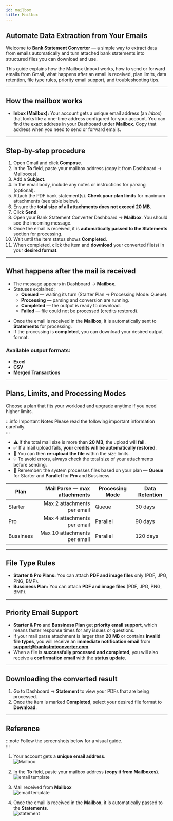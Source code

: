 ```yaml
---
id: mailbox
title: Mailbox
---
```


## Automate Data Extraction from Your Emails

Welcome to **Bank Statement Converter** — a simple way to extract data from emails automatically and turn attached bank statements into structured files you can download and use.

This guide explains how the Mailbox (Inbox) works, how to send or forward emails from Gmail, what happens after an email is received, plan limits, data retention, file type rules, priority email support, and troubleshooting tips.

---

## How the mailbox works

* **Inbox (Mailbox):** Your account gets a unique email address (an *Inbox*) that looks like a one-time address configured for your account. You can find the exact address in your Dashboard under **Mailbox**. Copy that address when you need to send or forward emails.

---

## Step-by-step procedure 

1. Open Gmail and click **Compose**.  
2. In the **To** field, paste your mailbox address (copy it from Dashboard → Mailboxes).  
3. Add a **Subject**.  
4. In the email body, include any notes or instructions for parsing (optional).  
5. Attach the PDF bank statement(s). **Check your plan limits** for maximum attachments (see table below).  
6. Ensure the **total size of all attachments does not exceed 20 MB**.  
7. Click **Send**.  
8. Open your Bank Statement Converter Dashboard → **Mailbox**. You should see the incoming message.  
9. Once the email is received, it is **automatically passed to the Statements** section for processing.  
10. Wait until the item status shows **Completed**.  
11. When completed, click the item and **download** your converted file(s) in your **desired format**. 

---

## What happens after the mail is received

* The message appears in Dashboard → **Mailbox**.  
* Statuses explained:  
  * **Queued** — waiting its turn (Starter Plan → Processing Mode: Queue).  
  * **Processing** — parsing and conversion are running.  
  * **Completed** — the output is ready to download.  
  * **Failed** — file could not be processed (credits restored).

- Once the email is received in the **Mailbox**, it is automatically sent to **Statements** for processing.  
- If the processing is **completed**, you can download your desired output format.  

### Available output formats:  
- **Excel**  
- **CSV**  
- **Merged Transactions**  

---

## Plans, Limits, and Processing Modes

Choose a plan that fits your workload and upgrade anytime if you need higher limits. 


:::info Important Notes
Please read the following important information carefully.  
:::

- ⚠️ If the total mail size is more than **20 MB**, the upload will **fail**.  
- ✅ If a mail upload fails, **your credits will be automatically restored**.  
- 🔄 You can then **re-upload the file** within the size limits.    
- 💡 To avoid errors, always check the total size of your attachments before sending.  
- 📌 Remember: the system processes files based on your plan — **Queue** for Starter and **Parallel** for **Pro** and Bussiness.  

| Plan       | Mail Parse — max attachments | Processing Mode | Data Retention |
| ---------- | ---------------------------: | --------------- | -------------- |
| Starter    | Max 2 attachments per email  | Queue           | 30 days        |
| Pro        | Max 4 attachments per email  | Parallel        | 90 days        |
| Bussiness  | Max 10 attachments per email | Parallel        | 120 days       |

---

## File Type Rules

- **Starter & Pro Plans:** You can attach **PDF and image files** only (PDF, JPG, PNG, BMP).  
- **Bussiness Plan:** You can attach **PDF and image files** (PDF, JPG, PNG, BMP).  

---

## Priority Email Support

- **Starter & Pro** and **Bussiness Plan** get **priority email support**, which means faster response times for any issues or   questions.  
- If your mail parse attachment is larger than **20 MB** or contains **invalid file types**, you will receive an **immediate notification email** from **support@bankstmtconverter.com**.  
- When a file is **successfully processed and completed**, you will also receive a **confirmation email** with the **status update**. 

---

## Downloading the converted result

1. Go to Dashboard → **Statement** to view your PDFs that are being processed.  
2. Once the item is marked **Completed**, select your desired file format to **Download**.  

---

## Reference

:::note
Follow the screenshots below for a visual guide.  
:::

1. Your account gets a **unique email address**.  
![Mailbox](/img/mailboxdashboard.png)

2. In the **To** field, paste your mailbox address **(copy it from Mailboxes)**.  
![email template](/img/emailtemplate.png)

3. Mail received from **Mailbox**  
![email template](/img/mailreceived.png)

4. Once the email is received in the **Mailbox**, it is automatically passed to the **Statements**.  
![statement](/img/statements.png)



